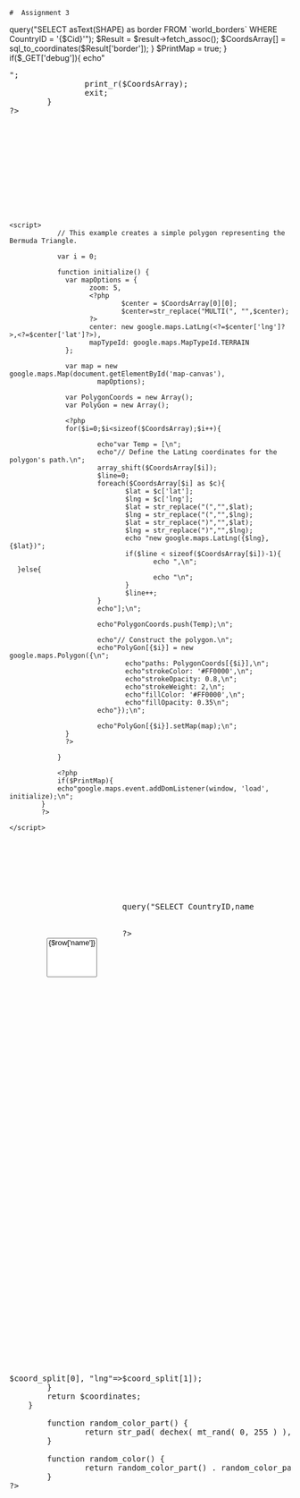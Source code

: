 ~~~
#  Assignment 3

~~~


<?php
	// Create connection
        $con=mysqli_connect("localhost","rmukherjee","Rohitjee24","rmukherjee");

        // Check connection
        if (mysqli_connect_errno()) {
          echo "Failed to connect to MySQL: " . mysqli_connect_error();
        }

        unset($Coords);

        if(isset($_POST['Countries'])){
                foreach($_POST['Countries'] as $Cid){
                        $result = $con->query("SELECT asText(SHAPE) as border
                                                                   FROM `world_borders`
                                                                   WHERE CountryID = '{$Cid}'");

                        $Result = $result->fetch_assoc();

                        $CoordsArray[] = sql_to_coordinates($Result['border']);
                }
                $PrintMap = true;
        }
        if($_GET['debug']){
                echo"<pre>";
                print_r($CoordsArray);
                exit;
        }
?>
<!DOCTYPE html>
<html>
  <head>
    <meta name="viewport" content="initial-scale=1.0, user-scalable=no">
    <meta charset="utf-8">
    <title>Simple Polygon</title>
    <style>
      #map-canvas {
        height: 600px;
        margin: 0px;
        padding: 0px
      }
    </style>
    <script src="https://maps.googleapis.com/maps/api/js?v=3.exp"></script>

    <script>
                // This example creates a simple polygon representing the Bermuda Triangle.

                var i = 0;

                function initialize() {
                  var mapOptions = {
                        zoom: 5,
                        <?php
                                $center = $CoordsArray[0][0];
								$center=str_replace("MULTI(", "",$center);
                        ?>
                        center: new google.maps.LatLng(<?=$center['lng']?>,<?=$center['lat']?>),
                        mapTypeId: google.maps.MapTypeId.TERRAIN
                  };

                  var map = new google.maps.Map(document.getElementById('map-canvas'),
                          mapOptions);

                  var PolygonCoords = new Array();
				  var PolyGon = new Array();

                  <?php
                  for($i=0;$i<sizeof($CoordsArray);$i++){

                          echo"var Temp = [\n";
                          echo"// Define the LatLng coordinates for the polygon's path.\n";
                          array_shift($CoordsArray[$i]);
                          $line=0;
                          foreach($CoordsArray[$i] as $c){
                                 $lat = $c['lat'];
                                 $lng = $c['lng'];
                                 $lat = str_replace("(","",$lat);
                                 $lng = str_replace("(","",$lng);
                                 $lat = str_replace(")","",$lat);
                                 $lng = str_replace(")","",$lng);
                                 echo "new google.maps.LatLng({$lng},{$lat})";
                                 if($line < sizeof($CoordsArray[$i])-1){
                                        echo ",\n";
      }else{
                                        echo "\n";
                                 }
                                 $line++;
                          }
                          echo"];\n";

                          echo"PolygonCoords.push(Temp);\n";

                          echo"// Construct the polygon.\n";
                          echo"PolyGon[{$i}] = new google.maps.Polygon({\n";
                                 echo"paths: PolygonCoords[{$i}],\n";
                                 echo"strokeColor: '#FF0000',\n";
                                 echo"strokeOpacity: 0.8,\n";
                                 echo"strokeWeight: 2,\n";
                                 echo"fillColor: '#FF0000',\n";
                                 echo"fillOpacity: 0.35\n";
                          echo"});\n";

                          echo"PolyGon[{$i}].setMap(map);\n";
                  }
                  ?>

                }

                <?php
                if($PrintMap){
                echo"google.maps.event.addDomListener(window, 'load', initialize);\n";
            }
            ?>

    </script>
  </head>
  <body>
        <div>
                <form action="<?=$_SERVER['PHP_SELF']?>" method="POST">
                        <?php
                        $result = $con->query("SELECT CountryID,name
                                                                   FROM `world_borders`
                                                                   ORDER BY name");
                        ?>
        <select name="Countries[]"  multiple="multiple">
                        <?php
                        while($row = $result->fetch_assoc()){
                                echo"\t\t<option value=\"{$row['CountryID']}\">{$row['name']}</option>\n";
                        }
                        ?>
                        <input type="submit" name="submit" value="Get Country">
                </form>
        </div>
    <div id="map-canvas"></div>
  </body>
</html>

<?php
function sql_to_coordinates($blob)
    {
        $blob = str_replace("))", "", str_replace("POLYGON((", "", $blob));
        $coords = explode(",", $blob);
        $coordinates = array();
        foreach($coords as $coord)
        {
            $coord_split = explode(" ", $coord);
            $coordinates[]=array("lat"=>$coord_split[0], "lng"=>$coord_split[1]);
        }
        return $coordinates;
    }

        function random_color_part() {
                return str_pad( dechex( mt_rand( 0, 255 ) ), 2, '0', STR_PAD_LEFT);
        }

        function random_color() {
                return random_color_part() . random_color_part() . random_color_part();
        }
?>

~~~
